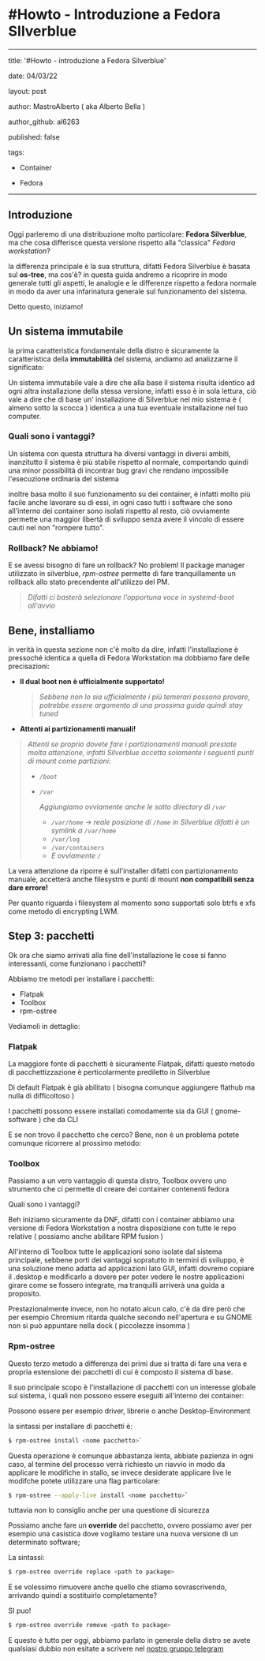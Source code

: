 # #Howto - Introduzione a Fedora SIlverblue 

---

title: '#Howto - introduzione a Fedora Silverblue'

date: 04/03/22

layout: post 

author: MastroAlberto ( aka Alberto Bella ) 

author_github: al6263

published: false

tags:

- Container

- Fedora

---



## Introduzione

Oggi parleremo di una distribuzione molto particolare: **Fedora Silverblue**, ma che cosa differisce questa versione rispetto alla "classica" *Fedora workstation*?

la differenza principale è la sua struttura, difatti Fedora Silverblue è basata sul **os-tree**, ma cos'è? in questa guida andremo a ricoprire in modo generale tutti gli aspetti, le analogie e le differenze rispetto a fedora normale in modo da aver una infarinatura generale sul funzionamento del sistema.

Detto questo, iniziamo!



## Un sistema immutabile

la prima caratteristica fondamentale della distro è sicuramente la caratteristica della **immutabilità** del sistema, andiamo ad analizzarne il significato: 

Un sistema immutabile vale a dire che alla base il sistema risulta identico ad ogni altra installazione della stessa versione, infatti esso è in sola lettura, ciò vale a dire che di base un' installazione di Silverblue nel mio sistema è ( almeno sotto la scocca ) identica a una tua eventuale installazione nel tuo computer.



### Quali sono i vantaggi?

Un sistema con questa struttura ha diversi vantaggi in diversi ambiti, inanzitutto il sistema è più stabile rispetto al normale, comportando quindi una minor possibilità di incontrar bug gravi che rendano impossibile l'esecuzione ordinaria del sistema

inoltre basa molto il suo funzionamento su dei container, è infatti molto più facile anche lavorare su di essi, in ogni caso tutti i software che sono all'interno dei container sono isolati rispetto al resto, ciò ovviamente permette una maggior libertà di sviluppo senza avere il vincolo di essere cauti nel non "rompere tutto".



### Rollback? Ne abbiamo!

E se avessi bisogno di fare un rollback? No problem! 
Il package manager utilizzato in silverblue, *rpm-ostree* permette di fare tranquillamente un rollback allo stato precendente all'utilizzo del PM.

> *Difatti ci basterà selezionare l'opportuna voce in systemd-boot all'avvio*



## Bene, installiamo

in verità in questa sezione non c'è molto da dire, infatti l'installazione è pressoché identica a quella di Fedora Workstation ma dobbiamo fare delle precisazioni:

- **Il dual boot non è ufficialmente supportato!**

  > *Sebbene non lo sia ufficialmente i più temerari possono provare, potrebbe essere argomento di una prossima guida quindi stay tuned*

- **Attenti ai partizionamenti manuali!**

> *Attenti se proprio  dovete fare i partizionamenti manuali prestate molta attenzione, infatti Silverblue accetta solamente i seguenti punti di mount come partizioni:* 
>
> - *`/boot`*
>
> - *`/var`*
>
>   *Aggiungiamo ovviamente anche le sotto directory di `/var`*
>
>   - *`/var/home`  -> reale posizione di `/home`  in Silverblue difatti è un symlink a `/var/home`*
>   - `/var/log`
>   - `/var/containers`
>   - *E ovviamente* `/`

La vera attenzione da riporre è sull'installer difatti con partizionamento manuale, accetterà anche filesystm e punti di mount **non compatibili senza dare errore!**

Per quanto riguarda i filesystem al momento sono supportati solo btrfs e xfs come metodo di encrypting LWM.



## Step 3: pacchetti

Ok ora che siamo arrivati alla fine dell'installazione le cose si fanno interessanti, come funzionano i pacchetti?

Abbiamo tre metodi per installare i pacchetti:

- Flatpak
- Toolbox
- rpm-ostree

Vediamoli in dettaglio:



### Flatpak

La maggiore fonte di pacchetti è sicuramente Flatpak, difatti questo metodo di pacchettizzazione è perticolarmente prediletto in Silverblue 

Di default Flatpak è già abilitato ( bisogna comunque aggiungere flathub ma nulla di difficoltoso )

I pacchetti possono essere installati comodamente sia da GUI ( gnome-software ) che da CLI 

E se non trovo il pacchetto che cerco? Bene, non è un problema potete comunque ricorrere al prossimo metodo:



### Toolbox

Passiamo a un vero vantaggio di questa distro, Toolbox ovvero uno strumento che ci permette di creare dei container contenenti fedora 

Quali sono i vantaggi? 

Beh iniziamo sicuramente da DNF, difatti con i container abbiamo una versione di Fedora Workstation a nostra disposizione con tutte le repo relative ( possiamo anche abilitare RPM fusion )

All'interno di Toolbox tutte le applicazioni sono isolate dal sistema principale, sebbene porti dei vantaggi sopratutto in termini di sviluppo, è una soluzione meno adatta ad applicazioni lato GUI, infatti dovremo copiare il .desktop e modificarlo a dovere per poter vedere le nostre applicazioni girare come se fossero integrate, ma tranquilli arriverà una guida a proposito. 

Prestazionalmente invece, non ho notato alcun calo, c'è da dire però che per esempio Chromium  ritarda qualche secondo nell'apertura e su GNOME non si può appuntare nella dock ( piccolezze insomma )



### Rpm-ostree

Questo terzo metodo a differenza dei primi due si tratta di fare una vera e propria estensione dei pacchetti di cui è composto il sistema di base.

Il suo principale scopo è l'installazione di pacchetti con un interesse globale sul sistema, i quali non possono essere eseguiti all'interno dei container:

Possono essere per esempio driver, librerie o anche Desktop-Environment

la sintassi per installare di pacchetti è: 

```bash
$ rpm-ostree install <nome pacchetto>`
```

Questa operazione è comunque abbastanza lenta, abbiate pazienza in ogni caso, al termine del processo verrà richiesto un riavvio in modo da applicare le modifiche in stallo, se invece desiderate applicare live le modifche potete utilizzare una flag particolare:

```bash
$ rpm-ostree --apply-live install <nome pacchetto>` 
```
tuttavia non lo consiglio anche per una questione di sicurezza 

Possiamo anche fare un **override** del pacchetto, ovvero possiamo aver per esempio una casistica dove vogliamo testare una nuova versione di un determinato software; 

La sintassi:

```bash
$ rpm-ostree override replace <path to package>
```

E se volessimo rimuovere anche quello che stiamo sovrascrivendo, arrivando quindi a sostituirlo completamente? 

SI puo!

```bash	
$ rpm-ostree override remove <path to package>
```


E questo è tutto per oggi, abbiamo parlato in generale della distro se avete qualsiasi dubbio non esitate a scrivere nel [nostro gruppo telegram](t.me/linuxpeople)
